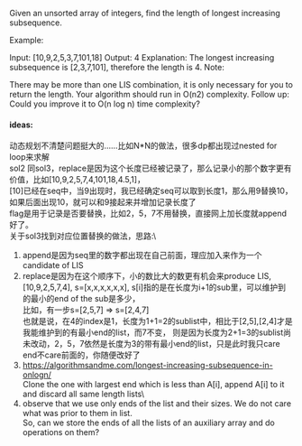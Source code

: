 Given an unsorted array of integers, find the length of longest increasing subsequence.

Example:

Input: [10,9,2,5,3,7,101,18]
Output: 4 
Explanation: The longest increasing subsequence is [2,3,7,101], therefore the length is 4. 
Note:

There may be more than one LIS combination, it is only necessary for you to return the length.
Your algorithm should run in O(n2) complexity.
Follow up: Could you improve it to O(n log n) time complexity?

#### ideas:
动态规划不清楚问题挺大的……比如N*N的做法，很多dp都出现过nested for loop来求解\
sol2 同sol3，replace是因为这个长度已经被记录了，那么记录小的那个数字更有价值，比如[10,9,2,5,7,4,101,18,4.5,1]，\
[10]已经在seq中，当9出现时，我已经确定seq可以取到长度1，那么用9替换10，如果后面出现10，就可以和9接起来并增加记录长度了\
flag是用于记录是否要替换，比如2，5，7不用替换，直接网上加长度就append好了。\
关于sol3找到对应位置替换的做法，思路:\
1. append是因为seq里的数字都出现在自己前面，理应加入来作为一个candidate of LIS
2. replace是因为在这个顺序下，小的数比大的数更有机会来produce LIS, \
[10,9,2,5,7,4], s=[x,x,x,x,x,x], s[i]指的是在长度为i+1的sub里，可以维护到的最小的end of the sub是多少，\
比如，有一步s=[2,5,7] => s=[2,4,7]\
也就是说，在4的index是1，长度为1+1=2的sublist中，相比于[2,5],[2,4]才是我能维护到的有最小end的list，而7不变，
则是因为长度为2+1=3的sublist尚未改动，2，5，7依然是长度为3的带有最小end的list，只是此时我只care end不care前面的，你随便改好了
3. https://algorithmsandme.com/longest-increasing-subsequence-in-onlogn/ \
Clone the one with largest end which is less than A[i], append A[i] to it and discard all same length lists\
4. observe that we use only ends of the list and their sizes. We do not care what was prior to them in list.\
So, can we store the ends of all the lists of an auxiliary array and do operations on them?
